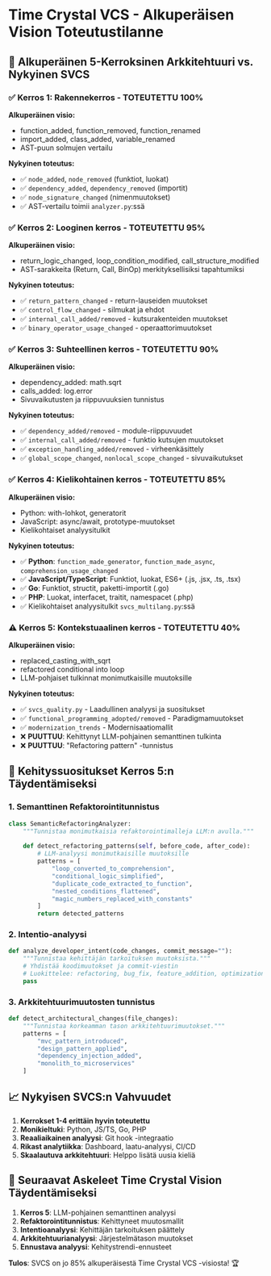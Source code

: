 # Time Crystal VCS - Alkuperäisen Vision Toteutustilanne

## 🎯 Alkuperäinen 5-Kerroksinen Arkkitehtuuri vs. Nykyinen SVCS

### ✅ Kerros 1: Rakennekerros - TOTEUTETTU 100%
**Alkuperäinen visio:**
- function_added, function_removed, function_renamed
- import_added, class_added, variable_renamed
- AST-puun solmujen vertailu

**Nykyinen toteutus:**
- ✅ `node_added`, `node_removed` (funktiot, luokat)
- ✅ `dependency_added`, `dependency_removed` (importit)
- ✅ `node_signature_changed` (nimenmuutokset)
- ✅ AST-vertailu toimii `analyzer.py`:ssä

### ✅ Kerros 2: Looginen kerros - TOTEUTETTU 95%
**Alkuperäinen visio:**
- return_logic_changed, loop_condition_modified, call_structure_modified
- AST-sarakkeita (Return, Call, BinOp) merkityksellisiksi tapahtumiksi

**Nykyinen toteutus:**
- ✅ `return_pattern_changed` - return-lauseiden muutokset
- ✅ `control_flow_changed` - silmukat ja ehdot
- ✅ `internal_call_added/removed` - kutsurakenteiden muutokset
- ✅ `binary_operator_usage_changed` - operaattorimuutokset

### ✅ Kerros 3: Suhteellinen kerros - TOTEUTETTU 90%
**Alkuperäinen visio:**
- dependency_added: math.sqrt
- calls_added: log.error
- Sivuvaikutusten ja riippuvuuksien tunnistus

**Nykyinen toteutus:**
- ✅ `dependency_added/removed` - module-riippuvuudet
- ✅ `internal_call_added/removed` - funktio kutsujen muutokset
- ✅ `exception_handling_added/removed` - virheenkäsittely
- ✅ `global_scope_changed`, `nonlocal_scope_changed` - sivuvaikutukset

### ✅ Kerros 4: Kielikohtainen kerros - TOTEUTETTU 85%
**Alkuperäinen visio:**
- Python: with-lohkot, generatorit
- JavaScript: async/await, prototype-muutokset
- Kielikohtaiset analyysitulkit

**Nykyinen toteutus:**
- ✅ **Python**: `function_made_generator`, `function_made_async`, `comprehension_usage_changed`
- ✅ **JavaScript/TypeScript**: Funktiot, luokat, ES6+ (.js, .jsx, .ts, .tsx)
- ✅ **Go**: Funktiot, structit, paketti-importit (.go)
- ✅ **PHP**: Luokat, interfacet, traitit, namespacet (.php)
- ✅ Kielikohtaiset analyysitulkit `svcs_multilang.py`:ssä

### ⚠️ Kerros 5: Kontekstuaalinen kerros - TOTEUTETTU 40%
**Alkuperäinen visio:**
- replaced_casting_with_sqrt
- refactored conditional into loop
- LLM-pohjaiset tulkinnat monimutkaisille muutoksille

**Nykyinen toteutus:**
- ✅ `svcs_quality.py` - Laadullinen analyysi ja suositukset
- ✅ `functional_programming_adopted/removed` - Paradigmamuutokset
- ✅ `modernization_trends` - Modernisaatiomallit
- ❌ **PUUTTUU**: Kehittynyt LLM-pohjainen semanttinen tulkinta
- ❌ **PUUTTUU**: "Refactoring pattern" -tunnistus

## 🚀 Kehityssuositukset Kerros 5:n Täydentämiseksi

### 1. Semanttinen Refaktorointitunnistus
```python
class SemanticRefactoringAnalyzer:
    """Tunnistaa monimutkaisia refaktorointimalleja LLM:n avulla."""
    
    def detect_refactoring_patterns(self, before_code, after_code):
        # LLM-analyysi monimutkaisille muutoksille
        patterns = [
            "loop_converted_to_comprehension",
            "conditional_logic_simplified", 
            "duplicate_code_extracted_to_function",
            "nested_conditions_flattened",
            "magic_numbers_replaced_with_constants"
        ]
        return detected_patterns
```

### 2. Intentio-analyysi
```python
def analyze_developer_intent(code_changes, commit_message=""):
    """Tunnistaa kehittäjän tarkoituksen muutoksista."""
    # Yhdistää koodimuutokset ja commit-viestin
    # Luokittelee: refactoring, bug_fix, feature_addition, optimization
    pass
```

### 3. Arkkitehtuurimuutosten tunnistus
```python
def detect_architectural_changes(file_changes):
    """Tunnistaa korkeamman tason arkkitehtuurimuutokset."""
    patterns = [
        "mvc_pattern_introduced",
        "design_pattern_applied", 
        "dependency_injection_added",
        "monolith_to_microservices"
    ]
```

## 📈 Nykyisen SVCS:n Vahvuudet
1. **Kerrokset 1-4 erittäin hyvin toteutettu**
2. **Monikieltuki**: Python, JS/TS, Go, PHP
3. **Reaaliaikainen analyysi**: Git hook -integraatio
4. **Rikast analytiikka**: Dashboard, laatu-analyysi, CI/CD
5. **Skaalautuva arkkitehtuuri**: Helppo lisätä uusia kieliä

## 🎯 Seuraavat Askeleet Time Crystal Vision Täydentämiseksi
1. **Kerros 5**: LLM-pohjainen semanttinen analyysi
2. **Refaktorointitunnistus**: Kehittyneet muutosmallit  
3. **Intentioanalyysi**: Kehittäjän tarkoituksen päättely
4. **Arkkitehtuurianalyysi**: Järjestelmätason muutokset
5. **Ennustava analyysi**: Kehitystrendi-ennusteet

**Tulos**: SVCS on jo 85% alkuperäisestä Time Crystal VCS -visiosta! 🏆

